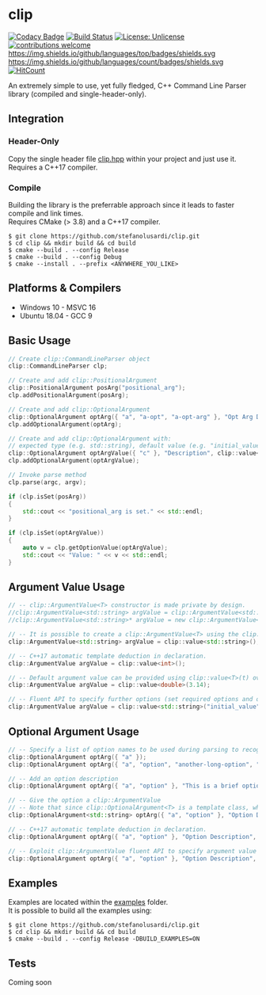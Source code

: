# clip

[![Codacy Badge](https://api.codacy.com/project/badge/Grade/c67464255ca74d61a2018f5abec9b764)](https://app.codacy.com/manual/StefanoLusardi/clip?utm_source=github.com&utm_medium=referral&utm_content=StefanoLusardi/clip&utm_campaign=Badge_Grade_Dashboard)
[![Build Status](https://stefanolusardi.visualstudio.com/clip/_apis/build/status/StefanoLusardi.clip?branchName=master)](https://stefanolusardi.visualstudio.com/clip/_build/latest?definitionId=13&branchName=master)
[![License: Unlicense](https://img.shields.io/badge/license-Unlicense-blue.svg)](http://unlicense.org/)
[![contributions welcome](https://img.shields.io/badge/contributions-welcome-brightgreen.svg?style=flat)](https://github.com/dwyl/esta/issues)
https://img.shields.io/github/languages/top/badges/shields.svg
https://img.shields.io/github/languages/count/badges/shields.svg
[![HitCount](http://hits.dwyl.com/stefanolusardi/clip.svg)](http://hits.dwyl.com/stefanolusardi/clip)



An extremely simple to use, yet fully fledged, C++ Command Line Parser library (compiled and single-header-only).

## Integration

### Header-Only
Copy the single header file [clip.hpp](https://github.com/StefanoLusardi/clip/blob/master/single_header/CommandLineInputParser/clip.hpp) within your project and just use it.  
Requires a C++17 compiler.

### Compile
Building the library is the preferrable approach since it leads to faster compile and link times.  
Requires CMake (> 3.8) and a C++17 compiler.

```console
$ git clone https://github.com/stefanolusardi/clip.git
$ cd clip && mkdir build && cd build
$ cmake --build . --config Release
$ cmake --build . --config Debug
$ cmake --install . --prefix <ANYWHERE_YOU_LIKE>
```

## Platforms & Compilers
*   Windows 10 - MSVC 16
*   Ubuntu 18.04 - GCC 9

## Basic Usage
```cpp
// Create clip::CommandLineParser object
clip::CommandLineParser clp;

// Create and add clip::PositionalArgument
clip::PositionalArgument posArg("positional_arg");
clp.addPositionalArgument(posArg);

// Create and add clip::OptionalArgument
clip::OptionalArgument optArg({ "a", "a-opt", "a-opt-arg" }, "Opt Arg Description");
clp.addOptionalArgument(optArg);

// Create and add clip::OptionalArgument with:
// expected type (e.g. std::string), default value (e.g. "initial_value") and other options (e.g. isRequired)
clip::OptionalArgument optArgValue({ "c" }, "Description", clip::value<std::string>("initial_value").isRequired(true));
clp.addOptionalArgument(optArgValue);

// Invoke parse method
clp.parse(argc, argv);

if (clp.isSet(posArg))
{
    std::cout << "positional_arg is set." << std::endl;
}

if (clp.isSet(optArgValue))
{
    auto v = clp.getOptionValue(optArgValue);
    std::cout << "Value: " << v << std::endl;
}
```

## Argument Value Usage
```cpp
// -- clip::ArgumentValue<T> constructor is made private by design.
//clip::ArgumentValue<std::string> argValue = clip::ArgumentValue<std::string>();        // This line will not compile.
//clip::ArgumentValue<std::string>* argValue = new clip::ArgumentValue<std::string>();   // This line will not compile.

// -- It is possible to create a clip::ArgumentValue<T> using the clip::value<T>() function.
clip::ArgumentValue<std::string> argValue = clip::value<std::string>();

// -- C++17 automatic template deduction in declaration.
clip::ArgumentValue argValue = clip::value<int>();

// -- Default argument value can be provided using clip::value<T>(t) override.
clip::ArgumentValue argValue = clip::value<double>(3.14);

// -- Fluent API to specify further options (set required options and override default value).
clip::ArgumentValue argValue = clip::value<std::string>("initial_value").isRequired(true).value("some_value");
```

## Optional Argument Usage
```cpp
// -- Specify a list of option names to be used during parsing to recognize this option
clip::OptionalArgument optArg({ "a" });
clip::OptionalArgument optArg({ "a", "option", "another-long-option", "too-much-options" });

// -- Add an option description
clip::OptionalArgument optArg({ "a", "option" }, "This is a brief option description");

// -- Give the option a clip::ArgumentValue
// -- Note that since clip::OptionalArgument<T> is a template class, when a clip::ArgumentValue is not given, the default T used is std::nullptr_t
clip::OptionalArgument<std::string> optArg({ "a", "option" }, "Option Description", clip::value<std::string>("hello"));

// -- C++17 automatic template deduction in declaration.
clip::OptionalArgument optArg({ "a", "option" }, "Option Description", clip::value<std::string>("hello"));

// -- Exploit clip::ArgumentValue fluent API to specify argument value directly inline.
clip::OptionalArgument optArg({ "a", "option" }, "Option Description", clip::value<std::string>("hello").isRequired(true).value("some value"););
```

## Examples
Examples are located within the [examples](https://github.com/StefanoLusardi/clip/tree/master/examples) folder.  
It is possible to build all the examples using:
```console
$ git clone https://github.com/stefanolusardi/clip.git
$ cd clip && mkdir build && cd build
$ cmake --build . --config Release -DBUILD_EXAMPLES=ON
```

## Tests
Coming soon
